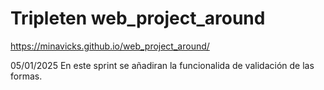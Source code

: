 # Tripleten web_project_around

https://minavicks.github.io/web_project_around/

05/01/2025
En este sprint se añadiran la funcionalida de validación de las formas.
